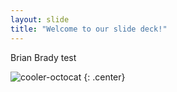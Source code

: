 ```yaml
---
layout: slide
title: "Welcome to our slide deck!"
---
```


Brian Brady test

![cooler-octocat](https://octodex.github.com/images/twenty-percent-cooler-octocat.png)
{: .center}
